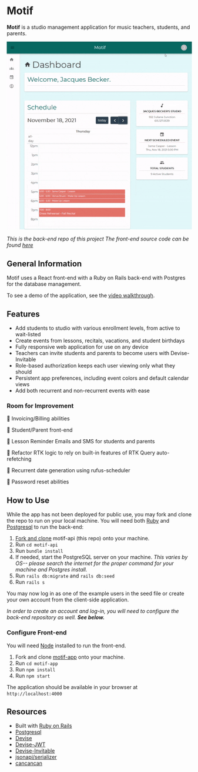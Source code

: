 # Motif

__Motif__ is a studio management application for music teachers, students, and parents.

![Demo Gif](./motif.gif)

*This is the back-end repo of this project The front-end source code can be found [here](https://github.com/raquii/motif-app)*

## General Information

Motif uses a React front-end with a Ruby on Rails back-end with Postgres for the database management.

To see a demo of the application, see the [video walkthrough](https://youtu.be/0b08BDEyah8).

## Features

* Add students to studio with various enrollment levels, from active to wait-listed
* Create events from lessons, recitals, vacations, and student birthdays
* Fully responsive web application for use on any device
* Teachers can invite students and parents to become users with Devise-Invitable
* Role-based authorization keeps each user viewing only what they should
* Persistent app preferences, including event colors and default calendar views
* Add both recurrent and non-recurrent events with ease

### Room for Improvement

🔲 Invoicing/Billing abilities

🔲 Student/Parent front-end

🔲 Lesson Reminder Emails and SMS for students and parents

🔲 Refactor RTK logic to rely on built-in features of RTK Query auto-refetching

🔲 Recurrent date generation using rufus-scheduler

🔲 Password reset abilities

## How to Use

While the app has not been deployed for public use, you may fork and clone the repo to run on your local machine. You will need both [Ruby](https://www.ruby-lang.org/en/downloads/) and [Postgresql](https://www.postgresql.org/download/) to run the back-end:

1. [Fork and clone](https://docs.github.com/en/get-started/quickstart/fork-a-repo) motif-api (this repo) onto your machine.
2. Run `cd motif-api`
3. Run `bundle install`
4. If needed, start the PostgreSQL server on your machine. *This varies by OS-- please search the internet for the proper command for your machine and Postgres install.*
5. Run `rails db:migrate` and `rails db:seed`
6. Run `rails s`

You may now log in as one of the example users in the seed file or create your own account from the client-side application.

_In order to create an account and log-in, you will need to configure the back-end repository as well. **See below.**_

### Configure Front-end

You will need [Node](https://nodejs.org/en/) installed to run the front-end.

1. Fork and clone [motif-app](https://github.com/raquii/motif-app) onto your machine.
2. Run `cd motif-app`
3. Run `npm install`
4. Run `npm start`

The application should be available in your browser at `http://localhost:4000`

## Resources

* Built with [Ruby on Rails](https://rubyonrails.org/)
* [Postgresql](https://www.postgresql.org/)
* [Devise](https://github.com/heartcombo/devise)
* [Devise-JWT](https://github.com/waiting-for-dev/devise-jwt)
* [Devise-Invitable](https://github.com/scambra/devise_invitable)
* [jsonapi/serializer](https://github.com/jsonapi-serializer/jsonapi-serializer)
* [cancancan](https://github.com/CanCanCommunity/cancancan)